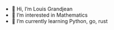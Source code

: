 - 👋 Hi, I’m Louis Grandjean
- 👀 I’m interested in Mathematics
- 🌱 I’m currently learning Python, go, rust

<!---
b46/b46 is a ✨ special ✨ repository because its `README.md` (this file) appears on your GitHub profile.
You can click the Preview link to take a look at your changes.
--->
